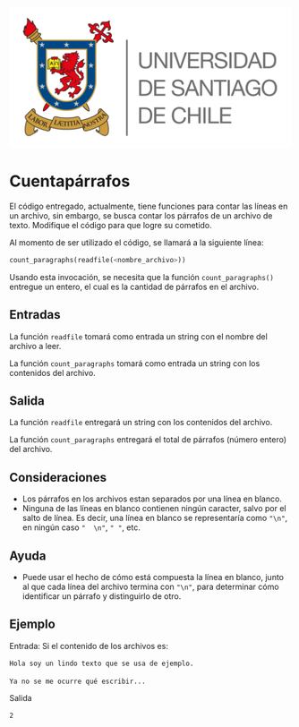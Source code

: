 ![logo](./assets/logo_usach.png)

# Cuentapárrafos

El código entregado, actualmente, tiene funciones para contar las líneas en un archivo, sin embargo, se busca contar los párrafos de un archivo de texto. Modifique el código para que logre su cometido.

Al momento de ser utilizado el código, se llamará a la siguiente línea:

```python
count_paragraphs(readfile(<nombre_archivo>))
```

Usando esta invocación, se necesita que la función `count_paragraphs()` entregue un entero, el cual es la cantidad de párrafos en el archivo.

## Entradas

La función `readfile` tomará como entrada un string con el nombre del archivo a leer.

La función `count_paragraphs` tomará como entrada un string con los contenidos del archivo.

## Salida

La función `readfile` entregará un string con los contenidos del archivo.

La función `count_paragraphs` entregará el total de párrafos (número entero) del archivo.

## Consideraciones
- Los párrafos en los archivos estan separados por una línea en blanco.
- Ninguna de las líneas en blanco contienen ningún caracter, salvo por el salto de línea. Es decir, una línea en blanco se representaría como `"\n"`, en ningún caso `"  \n"`, `" "`, etc.

## Ayuda
- Puede usar el hecho de cómo está compuesta la línea en blanco, junto al que cada línea del archivo termina con `"\n"`, para determinar cómo identificar un párrafo y distinguirlo de otro.

## Ejemplo

Entrada:
Si el contenido de los archivos es:
```
Hola soy un lindo texto que se usa de ejemplo.

Ya no se me ocurre qué escribir...
```

Salida

```
2
```
